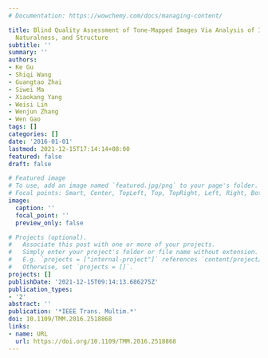 ```yaml
---
# Documentation: https://wowchemy.com/docs/managing-content/

title: Blind Quality Assessment of Tone-Mapped Images Via Analysis of Information,
  Naturalness, and Structure
subtitle: ''
summary: ''
authors:
- Ke Gu
- Shiqi Wang
- Guangtao Zhai
- Siwei Ma
- Xiaokang Yang
- Weisi Lin
- Wenjun Zhang
- Wen Gao
tags: []
categories: []
date: '2016-01-01'
lastmod: 2021-12-15T17:14:14+08:00
featured: false
draft: false

# Featured image
# To use, add an image named `featured.jpg/png` to your page's folder.
# Focal points: Smart, Center, TopLeft, Top, TopRight, Left, Right, BottomLeft, Bottom, BottomRight.
image:
  caption: ''
  focal_point: ''
  preview_only: false

# Projects (optional).
#   Associate this post with one or more of your projects.
#   Simply enter your project's folder or file name without extension.
#   E.g. `projects = ["internal-project"]` references `content/project/deep-learning/index.md`.
#   Otherwise, set `projects = []`.
projects: []
publishDate: '2021-12-15T09:14:13.686275Z'
publication_types:
- '2'
abstract: ''
publication: '*IEEE Trans. Multim.*'
doi: 10.1109/TMM.2016.2518868
links:
- name: URL
  url: https://doi.org/10.1109/TMM.2016.2518868
---
```

